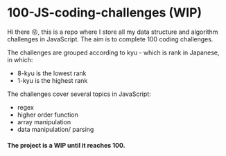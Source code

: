 # 100-JS-coding-challenges (WIP)

Hi there 😜, this is a repo where I store all my data structure and algorithm challenges in JavaScript. The aim is to complete 100 coding challenges. 

The challenges are grouped according to kyu - which is rank in Japanese, in which:
- 8-kyu is the lowest rank
- 1-kyu is the highest rank 

The challenges cover several topics in JavaScript:
- regex 
- higher order function 
- array manipulation
- data manipulation/ parsing 

#### The project is a WIP until it reaches 100. 



